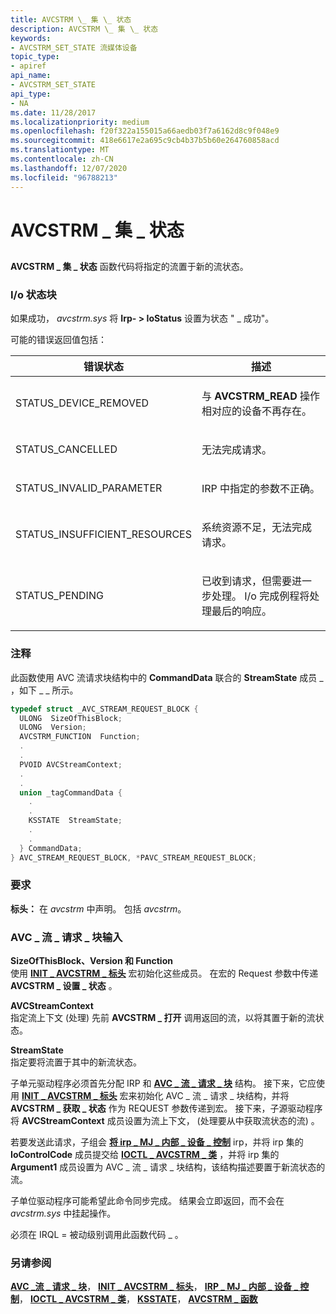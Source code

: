 ```yaml
---
title: AVCSTRM \_ 集 \_ 状态
description: AVCSTRM \_ 集 \_ 状态
keywords:
- AVCSTRM_SET_STATE 流媒体设备
topic_type:
- apiref
api_name:
- AVCSTRM_SET_STATE
api_type:
- NA
ms.date: 11/28/2017
ms.localizationpriority: medium
ms.openlocfilehash: f20f322a155015a66aedb03f7a6162d8c9f048e9
ms.sourcegitcommit: 418e6617e2a695c9cb4b37b5b60e264760858acd
ms.translationtype: MT
ms.contentlocale: zh-CN
ms.lasthandoff: 12/07/2020
ms.locfileid: "96788213"
---
```

# <a name="avcstrm_set_state"></a>AVCSTRM \_ 集 \_ 状态


## <span id="ddk_avcstrm_set_state_ks"></span><span id="DDK_AVCSTRM_SET_STATE_KS"></span>


**AVCSTRM \_ 集 \_ 状态** 函数代码将指定的流置于新的流状态。

### <a name="io-status-block"></a>I/o 状态块

如果成功， *avcstrm.sys* 将 **Irp- &gt; IoStatus** 设置为状态 " \_ 成功"。

可能的错误返回值包括：

<table>
<colgroup>
<col width="50%" />
<col width="50%" />
</colgroup>
<thead>
<tr class="header">
<th>错误状态</th>
<th>描述</th>
</tr>
</thead>
<tbody>
<tr class="odd">
<td><p>STATUS_DEVICE_REMOVED</p></td>
<td><p>与 <strong>AVCSTRM_READ</strong> 操作相对应的设备不再存在。</p></td>
</tr>
<tr class="even">
<td><p>STATUS_CANCELLED</p></td>
<td><p>无法完成请求。</p></td>
</tr>
<tr class="odd">
<td><p>STATUS_INVALID_PARAMETER</p></td>
<td><p>IRP 中指定的参数不正确。</p></td>
</tr>
<tr class="even">
<td><p>STATUS_INSUFFICIENT_RESOURCES</p></td>
<td><p>系统资源不足，无法完成请求。</p></td>
</tr>
<tr class="odd">
<td><p>STATUS_PENDING</p></td>
<td><p>已收到请求，但需要进一步处理。 I/o 完成例程将处理最后的响应。</p></td>
</tr>
</tbody>
</table>

 

### <a name="comments"></a>注释

此函数使用 AVC 流请求块结构中的 **CommandData** 联合的 **StreamState** 成员 \_ ，如下 \_ \_ 所示。

```cpp
typedef struct _AVC_STREAM_REQUEST_BLOCK {
  ULONG  SizeOfThisBlock;
  ULONG  Version;
  AVCSTRM_FUNCTION  Function;
  .
  .
  PVOID AVCStreamContext;
  .
  .
  union _tagCommandData {
    .
    .
    KSSTATE  StreamState;
    .
    .
  } CommandData;
} AVC_STREAM_REQUEST_BLOCK, *PAVC_STREAM_REQUEST_BLOCK;
```

### <a name="requirements"></a>要求

**标头：** 在 *avcstrm* 中声明。 包括 *avcstrm*。

### <a name="span-idavc_stream_request_block_inputspanspan-idavc_stream_request_block_inputspanavc_stream_request_block-input"></a><span id="avc_stream_request_block_input"></span><span id="AVC_STREAM_REQUEST_BLOCK_INPUT"></span>AVC \_ 流 \_ 请求 \_ 块输入

<span id="SizeOfThisBlock__Version_and_Function"></span><span id="sizeofthisblock__version_and_function"></span><span id="SIZEOFTHISBLOCK__VERSION_AND_FUNCTION"></span>**SizeOfThisBlock、Version 和 Function**  
使用 [**INIT \_ AVCSTRM \_ 标头**](/windows-hardware/drivers/ddi/avcstrm/nf-avcstrm-init_avcstrm_header) 宏初始化这些成员。 在宏的 Request 参数中传递 **AVCSTRM \_ 设置 \_ 状态** 。

<span id="AVCStreamContext"></span><span id="avcstreamcontext"></span><span id="AVCSTREAMCONTEXT"></span>**AVCStreamContext**  
指定流上下文 (处理) 先前 **AVCSTRM \_ 打开** 调用返回的流，以将其置于新的流状态。

<span id="StreamState"></span><span id="streamstate"></span><span id="STREAMSTATE"></span>**StreamState**  
指定要将流置于其中的新流状态。

子单元驱动程序必须首先分配 IRP 和 [**AVC \_ 流 \_ 请求 \_ 块**](/windows-hardware/drivers/ddi/avcstrm/ns-avcstrm-_avc_stream_request_block) 结构。 接下来，它应使用 [**INIT \_ AVCSTRM \_ 标头**](/windows-hardware/drivers/ddi/avcstrm/nf-avcstrm-init_avcstrm_header) 宏来初始化 AVC \_ 流 \_ 请求 \_ 块结构，并将 **AVCSTRM \_ 获取 \_ 状态** 作为 REQUEST 参数传递到宏。 接下来，子源驱动程序将 **AVCStreamContext** 成员设置为流上下文， (处理要从中获取流状态的流) 。

若要发送此请求，子组会 [**将 irp \_ MJ \_ 内部 \_ 设备 \_ 控制**](../kernel/irp-mj-internal-device-control.md) irp，并将 irp 集的 **IoControlCode** 成员提交给 [**IOCTL \_ AVCSTRM \_ 类**](/windows-hardware/drivers/ddi/avcstrm/ni-avcstrm-ioctl_avcstrm_class) ，并将 irp 集的 **Argument1** 成员设置为 AVC \_ 流 \_ 请求 \_ 块结构，该结构描述要置于新流状态的流。

子单位驱动程序可能希望此命令同步完成。 结果会立即返回，而不会在 *avcstrm.sys* 中挂起操作。

必须在 IRQL = 被动级别调用此函数代码 \_ 。

### <a name="see-also"></a>另请参阅

[**AVC \_流 \_ 请求 \_ 块**](/windows-hardware/drivers/ddi/avcstrm/ns-avcstrm-_avc_stream_request_block)， [**INIT \_ AVCSTRM \_ 标头**](/windows-hardware/drivers/ddi/avcstrm/nf-avcstrm-init_avcstrm_header)， [**IRP \_ MJ \_ 内部 \_ 设备 \_ 控制**](../kernel/irp-mj-internal-device-control.md)， [**IOCTL \_ AVCSTRM \_ 类**](/windows-hardware/drivers/ddi/avcstrm/ni-avcstrm-ioctl_avcstrm_class)， [**KSSTATE**](/windows-hardware/drivers/ddi/ks/ne-ks-ksstate)， [**AVCSTRM \_ 函数**](/windows-hardware/drivers/ddi/avcstrm/ne-avcstrm-_avcstrm_function)

 


